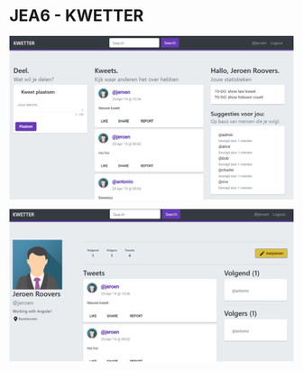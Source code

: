 # JEA6 - KWETTER

![alt text](img/Overview.PNG "Kwetter overview")

![alt text](img/Profile.PNG "Kwetter overview")

